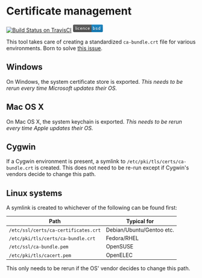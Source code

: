 Certificate management
======================
[![Build Status on TravisCI](https://secure.travis-ci.org/xp-runners/cert.svg)](http://travis-ci.org/xp-runners/cert)
[![BSD License](https://raw.githubusercontent.com/xp-framework/web/master/static/licence-bsd.png)](https://github.com/xp-runners/cert/blob/master/LICENSE.md)


This tool takes care of creating a standardized `ca-bundle.crt` file for various environments. Born to solve [this issue](https://github.com/xp-framework/core/issues/150).

Windows
-------
On Windows, the system certificate store is exported. *This needs to be rerun every time Microsoft updates their OS.*

Mac OS X
--------
On Mac OS X, the system keychain is exported. *This needs to be rerun every time Apple updates their OS.*

Cygwin
------
If a Cygwin environment is present, a symlink to `/etc/pki/tls/certs/ca-bundle.crt` is created. This does not need to be re-run except if Cygwin's vendors decide to change this path.

Linux systems
-------------
A symlink is created to whichever of the following can be found first:

| Path                                 | Typical for               |
| ------------------------------------ | ------------------------- |
| `/etc/ssl/certs/ca-certificates.crt` | Debian/Ubuntu/Gentoo etc. |
| `/etc/pki/tls/certs/ca-bundle.crt`   | Fedora/RHEL               |
| `/etc/ssl/ca-bundle.pem`             | OpenSUSE                  |
| `/etc/pki/tls/cacert.pem`            | OpenELEC                  |

This only needs to be rerun if the OS' vendor decides to change this path.
